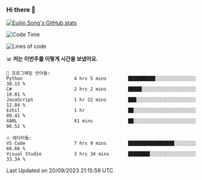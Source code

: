 ### Hi there 👋

[![Euijin Song's GitHub stats](https://github-readme-stats.vercel.app/api?username=lstar2397&count_private=true&show_icons=true&theme=tokyonight&locale=kr)](https://github.com/anuraghazra/github-readme-stats)

<!--START_SECTION:waka-->
![Code Time](http://img.shields.io/badge/Code%20Time-196%20hrs%2017%20mins-blue)

![Lines of code](https://img.shields.io/badge/%EC%A0%80%EB%8A%94%20%EC%97%AC%ED%83%9C%EA%B9%8C%EC%A7%80%20-750.4%20thousand%20%EC%A4%84%EC%9D%98%20%EC%BD%94%EB%93%9C%EB%A5%BC%20%EC%9E%91%EC%84%B1%ED%96%88%EC%96%B4%EC%9A%94.-blue)

📊 **저는 이번주를 이렇게 시간을 보냈어요.** 

```text
💬 프로그래밍 언어들: 
Python                   4 hrs 5 mins        ██████████░░░░░░░░░░░░░░░   38.15 % 
C#                       2 hrs 2 mins        █████░░░░░░░░░░░░░░░░░░░░   19.01 % 
JavaScript               1 hr 22 mins        ███░░░░░░░░░░░░░░░░░░░░░░   12.84 % 
Ezhil                    1 hr                ██░░░░░░░░░░░░░░░░░░░░░░░   09.41 % 
XAML                     41 mins             ██░░░░░░░░░░░░░░░░░░░░░░░   06.52 % 

🔥 에디터들: 
VS Code                  7 hrs 9 mins        █████████████████░░░░░░░░   66.66 % 
Visual Studio            3 hrs 34 mins       ████████░░░░░░░░░░░░░░░░░   33.34 % 
```


 Last Updated on 20/09/2023 21:15:59 UTC
<!--END_SECTION:waka-->

<!--
**lstar2397/lstar2397** is a ✨ _special_ ✨ repository because its `README.md` (this file) appears on your GitHub profile.

Here are some ideas to get you started:

- 🔭 I’m currently working on ...
- 🌱 I’m currently learning ...
- 👯 I’m looking to collaborate on ...
- 🤔 I’m looking for help with ...
- 💬 Ask me about ...
- 📫 How to reach me: ...
- 😄 Pronouns: ...
- ⚡ Fun fact: ...
-->
